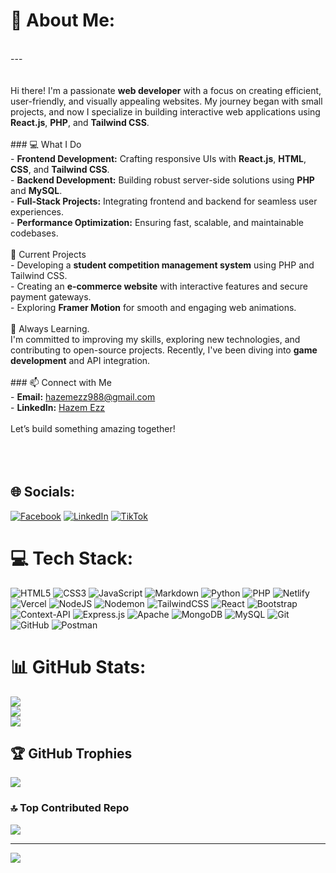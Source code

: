 # 💫 About Me:
<br>---<br><br> <br>Hi there! I'm a passionate **web developer** with a focus on creating efficient, user-friendly, and visually appealing websites. My journey began with small projects, and now I specialize in building interactive web applications using **React.js**, **PHP**, and **Tailwind CSS**.  <br><br>### 💻 What I Do  <br>- **Frontend Development:** Crafting responsive UIs with **React.js**, **HTML**, **CSS**, and **Tailwind CSS**.  <br>- **Backend Development:** Building robust server-side solutions using **PHP** and **MySQL**.  <br>- **Full-Stack Projects:** Integrating frontend and backend for seamless user experiences.  <br>- **Performance Optimization:** Ensuring fast, scalable, and maintainable codebases.  <br><br> 🚀 Current Projects  <br>- Developing a **student competition management system** using PHP and Tailwind CSS.  <br>- Creating an **e-commerce website** with interactive features and secure payment gateways.  <br>- Exploring **Framer Motion** for smooth and engaging web animations.  <br><br> 🌱 Always Learning.  <br>I'm committed to improving my skills, exploring new technologies, and contributing to open-source projects. Recently, I've been diving into **game development** and API integration.  <br><br>### 📫 Connect with Me  <br>- **Email:** [hazemezz988@gmail.com](mailto:hazemezz988@gmail.com)  <br>- **LinkedIn:** [Hazem Ezz](https://www.linkedin.com/in/hazem-ezz-424498285)  <br><br>Let’s build something amazing together!  <br><br><br><br>


## 🌐 Socials:
[![Facebook](https://img.shields.io/badge/Facebook-%231877F2.svg?logo=Facebook&logoColor=white)](https://facebook.com/https://www.facebook.com/profile.php?id=61557867570271) [![LinkedIn](https://img.shields.io/badge/LinkedIn-%230077B5.svg?logo=linkedin&logoColor=white)](https://linkedin.com/in/https://www.linkedin.com/in/hazem-ezz-424498285/) [![TikTok](https://img.shields.io/badge/TikTok-%23000000.svg?logo=TikTok&logoColor=white)](https://tiktok.com/@https://www.tiktok.com/@hazemezz08) 

# 💻 Tech Stack:
![HTML5](https://img.shields.io/badge/html5-%23E34F26.svg?style=for-the-badge&logo=html5&logoColor=white) ![CSS3](https://img.shields.io/badge/css3-%231572B6.svg?style=for-the-badge&logo=css3&logoColor=white) ![JavaScript](https://img.shields.io/badge/javascript-%23323330.svg?style=for-the-badge&logo=javascript&logoColor=%23F7DF1E) ![Markdown](https://img.shields.io/badge/markdown-%23000000.svg?style=for-the-badge&logo=markdown&logoColor=white) ![Python](https://img.shields.io/badge/python-3670A0?style=for-the-badge&logo=python&logoColor=ffdd54) ![PHP](https://img.shields.io/badge/php-%23777BB4.svg?style=for-the-badge&logo=php&logoColor=white) ![Netlify](https://img.shields.io/badge/netlify-%23000000.svg?style=for-the-badge&logo=netlify&logoColor=#00C7B7) ![Vercel](https://img.shields.io/badge/vercel-%23000000.svg?style=for-the-badge&logo=vercel&logoColor=white) ![NodeJS](https://img.shields.io/badge/node.js-6DA55F?style=for-the-badge&logo=node.js&logoColor=white) ![Nodemon](https://img.shields.io/badge/NODEMON-%23323330.svg?style=for-the-badge&logo=nodemon&logoColor=%BBDEAD) ![TailwindCSS](https://img.shields.io/badge/tailwindcss-%2338B2AC.svg?style=for-the-badge&logo=tailwind-css&logoColor=white) ![React](https://img.shields.io/badge/react-%2320232a.svg?style=for-the-badge&logo=react&logoColor=%2361DAFB) ![Bootstrap](https://img.shields.io/badge/bootstrap-%238511FA.svg?style=for-the-badge&logo=bootstrap&logoColor=white) ![Context-API](https://img.shields.io/badge/Context--Api-000000?style=for-the-badge&logo=react) ![Express.js](https://img.shields.io/badge/express.js-%23404d59.svg?style=for-the-badge&logo=express&logoColor=%2361DAFB) ![Apache](https://img.shields.io/badge/apache-%23D42029.svg?style=for-the-badge&logo=apache&logoColor=white) ![MongoDB](https://img.shields.io/badge/MongoDB-%234ea94b.svg?style=for-the-badge&logo=mongodb&logoColor=white) ![MySQL](https://img.shields.io/badge/mysql-4479A1.svg?style=for-the-badge&logo=mysql&logoColor=white) ![Git](https://img.shields.io/badge/git-%23F05033.svg?style=for-the-badge&logo=git&logoColor=white) ![GitHub](https://img.shields.io/badge/github-%23121011.svg?style=for-the-badge&logo=github&logoColor=white) ![Postman](https://img.shields.io/badge/Postman-FF6C37?style=for-the-badge&logo=postman&logoColor=white)
# 📊 GitHub Stats:
![](https://github-readme-stats.vercel.app/api?username=hazemezz123&theme=radical&hide_border=false&include_all_commits=true&count_private=true)<br/>
![](https://nirzak-streak-stats.vercel.app/?user=hazemezz123&theme=radical&hide_border=false)<br/>
![](https://github-readme-stats.vercel.app/api/top-langs/?username=hazemezz123&theme=radical&hide_border=false&include_all_commits=true&count_private=true&layout=compact)

## 🏆 GitHub Trophies
![](https://github-profile-trophy.vercel.app/?username=hazemezz123&theme=radical&no-frame=true&no-bg=false&margin-w=4)

### 🔝 Top Contributed Repo
![](https://github-contributor-stats.vercel.app/api?username=hazemezz123&limit=5&theme=dark&combine_all_yearly_contributions=true)

---
[![](https://visitcount.itsvg.in/api?id=hazemezz123&icon=0&color=1)](https://visitcount.itsvg.in)

<!-- Proudly created with GPRM ( https://gprm.itsvg.in ) -->
